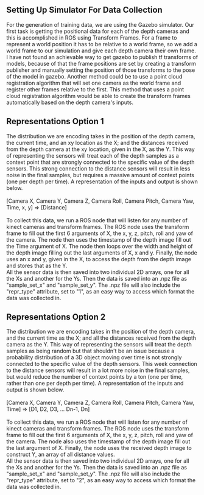 ## Setting Up Simulator For Data Collection
For the generation of training data, we are using the Gazebo simulator. Our first task is getting the positional data for each of the depth cameras and this is accomplished in ROS using Transform Frames. For a frame to represent a world position it has to be relative to a world frame, so we add a world frame to our simulation and give each depth camera their own frame. I have not found an achievable way to get gazebo to publish tf transforms of models, because of that the frame positions are set by creating a transform publisher and manually setting the position of those transforms to the pose of the model in gazebo. Another method could be to use a point cloud registration algorithm that will set one camera as the world frame and register other frames relative to the first. This method that uses a point cloud registration algorithm would be able to create the transform frames automatically based on the depth camera's inputs.

## Representations Option 1
The distribution we are encoding takes in the position of the depth camera, the current time,  and an xy location as the X; and the distances received from the depth camera at the xy location, given in the X, as the Y.  This way of representing the sensors will treat each of the depth samples as a context point that are strongly connected to the specific value of the depth sensors. This strong connection to the distance sensors will result in less noise in the final samples, but requires a massive amount of context points (one per depth per time). A representation of the inputs and output is shown below. 
<br>
<br>
[Camera X,  Camera Y,  Camera Z, Camera Roll,  Camera Pitch,  Camera Yaw, Time, x, y]
 =>
[Distance]
 <br>
 <br>
To collect this data, we run a ROS node that will listen for any number of kinect cameras and transform frames. The ROS node uses the transform frame to fill out the first 6 arguments of X, the x, y, z, pitch, roll and yaw of the camera. The node then uses the timestamp of the depth image fill out the Time argument of X.  The node then loops over the width and height of the depth image filling out the last arguments of X, x and y. Finally, the node uses an x and y, given in the X, to access the depth from the depth image and stores that as the Y.
<br>
All the sensor data is then saved into two individual 2D arrays, one for all the Xs and another for the Ys. Then the data is saved into an .npz file as "sample_set_x" and "sample_set_y". The .npz file will also include the "repr_type" attribute, set to "1", as an easy way to access which format the data was collected in. 

## Representations Option 2
The distribution we are encoding takes in the position of the depth camera, and the current time as the X; and all the distances received from the depth camera as the Y.  This way of representing the sensors will treat the depth samples as being random but that shouldn't be an issue because a probability distribution of a 3D object moving over time is not strongly connected to the specific value of the depth sensors. This week connection to the distance sensors will result in a lot more noise in the final samples, but would reduce the number of context points by a ton (one per time, rather than one per depth per time). A representation of the inputs and output is shown below. 
<br>
<br>
[Camera X,  Camera Y,  Camera Z, Camera Roll,  Camera Pitch,  Camera Yaw, Time]
 => 
[D1, D2, D3, ... Dn-1, Dn] 
<br>
<br>
 To collect this data, we run a ROS node that will listen for any number of kinect cameras and transform frames. The ROS node uses the transform frame to fill out the first 6 arguments of X, the x, y, z, pitch, roll and yaw of the camera. The node also uses the timestamp of the depth image fill out the last argument of X. Finally, the node uses the received depth image to construct Y, an array of all distance values.
<br>
All the sensor data is then saved into two individual 2D arrays, one for all the Xs and another for the Ys. Then the data is saved into an .npz file as "sample_set_x" and "sample_set_y". The .npz file will also include the "repr_type" attribute, set to "2", as an easy way to access which format the data was collected in. 
